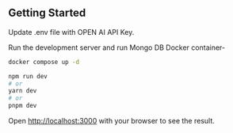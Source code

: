 ## Getting Started

Update .env file with OPEN AI API Key.

Run the development server and run Mongo DB Docker container-


```bash
docker compose up -d
```

```bash
npm run dev
# or
yarn dev
# or
pnpm dev
```

Open [http://localhost:3000](http://localhost:3000) with your browser to see the result.

